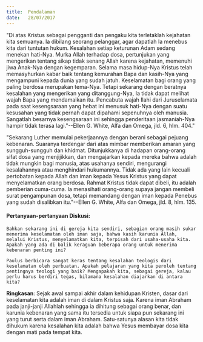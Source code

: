 ```yaml
---
title:  Pendalaman
date:   28/07/2017
---
```


"Di atas Kristus sebagai pengganti dan pengaku kita terletaklah kejahatan kita semuanya. Ia dibilang seorang pelanggar, agar dapatlah Ia menebus kita dari tuntutan hukum. Kesalahan setiap keturunan Adam sedang menekan hati-Nya. Murka Allah terhadap dosa, pertunjukan yang mengerikan tentang sikap tidak senang Allah karena kejahatan, memenuhi jiwa Anak-Nya dengan kegemparan. Selama masa hidup-Nya Kristus telah memasyhurkan kabar baik tentang kemurahan Bapa dan kasih-Nya yang mengampuni kepada dunia yang sudah jatuh. Keselamatan bagi orang yang paling berdosa merupakan tema-Nya. Tetapi sekarang dengan beratnya kesalahan yang mengerikan yang ditanggung-Nya, Ia tidak dapat melihat wajah Bapa yang mendamaikan itu. Pencabuta wajah Ilahi dari Juruselamata pada saat kesengsaraan yang hebat ini menusuk hati-Nya dengan suatu kesusahan yang tidak pernah dapat dipahami sepenuhnya oleh manusia. Sangatlah besarnya kesengsaraan ini sehingga penderitaan jasmaniah-Nya hampir tidak terasa lagi."--Ellen G. White, Alfa dan Omega, jld. 6, hlm. 404."

"Sekarang Luther memulai pekerjaannya dengan berani sebagai pejuang kebenaran. Suaranya terdengar dari atas mimbar memberikan amaran yang sungguh-sungguh dan khidmat. Ditunjukkanya di hadapan orang-orang sifat dosa yang menjijikkan, dan mengajarkan kepada mereka bahwa adalah tidak mungkin bagi manusia, atas usahanya sendiri, mengurangi kesalahannya atau menghindari hukumannya. Tidak ada yang lain kecuali pertobatan kepada Allah dan iman kepada Yesus Kristus yang dapat menyelamatkan orang berdosa. Rahmat Kristus tidak dapat dibeli, itu adalah pemberian cuma-cuma. Ia menasihati orang-orang supaya jangan membeli surat pengampunan dosa, tetapi memandang dengan iman kepada Penebus yang sudah disalibkan itu."--Ellen G. White, Alfa dan Omega, jld. 8, hlm. 135.

#### Pertanyaan-pertanyaan Diskusi:

`Bahkan sekarang ini di gereja kita sendiri, sebagian orang masih sukar menerima keselamatan oleh iman saja, bahwa kasih karunia Allah, melalui Kristus, menyelamatkan kita, terpisah dari usaha-usaha kita. Apakah yang ada di balik keraguan beberapa orang untuk menerima kebenaran penting ini?`

`Paulus berbicara sangat keras tentang kesalahan teologis dari keselamatan oleh perbuatan. Apakah pelajaran yang kita peroleh tentang pentingnya teologi yang baik? Mengapakah kita, sebagai gereja, kalau perlu harus berdiri tegas, bilamana kesalahan diajarkan di antara kita?`

**Ringkasan**: Sejak awal sampai akhir dalam kehidupan Kristen, dasar dari keselamatan kita adalah iman di dalam Kristus saja. Karena iman Abraham pada janji-janji Allahlah sehingga ia dihitung sebagai orang benar, dan karunia kebenaran yang sama itu tersedia untuk siapa pun sekarang ini yang turut serta dalam iman Abraham. Satu-satunya alasan kita tidak dihukum karena kesalahan kita adalah bahwa Yesus membayar dosa kita dengan mati pada tempat kita.
